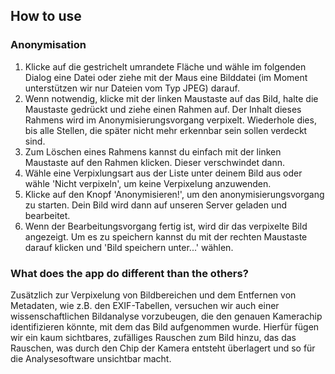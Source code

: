 ## How to use
### Anonymisation
1. Klicke auf die gestrichelt umrandete Fläche und wähle im folgenden Dialog eine Datei oder ziehe mit der Maus eine Bilddatei (im Moment unterstützen wir nur Dateien vom Typ JPEG) darauf.
1. Wenn notwendig, klicke mit der linken Maustaste auf das Bild, halte die Maustaste gedrückt und ziehe einen Rahmen auf. Der Inhalt dieses Rahmens wird im Anonymisierungsvorgang verpixelt. Wiederhole dies, bis alle Stellen, die später nicht mehr erkennbar sein sollen verdeckt sind.
1. Zum Löschen eines Rahmens kannst du einfach mit der linken Maustaste auf den Rahmen klicken. Dieser verschwindet dann.
1. Wähle eine Verpixlungsart aus der Liste unter deinem Bild aus oder wähle 'Nicht verpixeln', um keine Verpixelung anzuwenden.
1. Klicke auf den Knopf 'Anonymisieren!', um den anonymisierungsvorgang zu starten. Dein Bild wird dann auf unseren Server geladen und bearbeitet.
1. Wenn der Bearbeitungsvorgang fertig ist, wird dir das verpixelte Bild angezeigt. Um es zu speichern kannst du mit der rechten Maustaste darauf klicken und 'Bild speichern unter...' wählen.

### What does the app do different than the others?
Zusätzlich zur Verpixelung von Bildbereichen und dem Entfernen von Metadaten, wie z.B. den EXIF-Tabellen, versuchen wir auch einer wissenschaftlichen Bildanalyse vorzubeugen, die den genauen Kamerachip identifizieren könnte, mit dem das Bild aufgenommen wurde. Hierfür fügen wir ein kaum sichtbares, zufälliges Rauschen zum Bild hinzu, das das Rauschen, was durch den Chip der Kamera entsteht überlagert und so für die Analysesoftware unsichtbar macht.